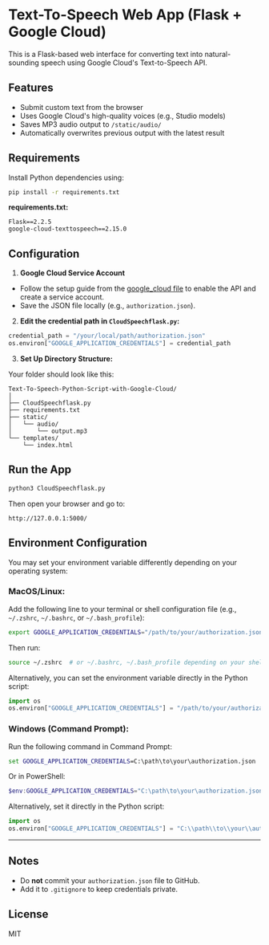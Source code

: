 # Text-To-Speech Web App (Flask + Google Cloud)

This is a Flask-based web interface for converting text into natural-sounding speech using Google Cloud's Text-to-Speech API.

## Features

- Submit custom text from the browser
- Uses Google Cloud's high-quality voices (e.g., Studio models)
- Saves MP3 audio output to `/static/audio/`
- Automatically overwrites previous output with the latest result

## Requirements

Install Python dependencies using:

```bash
pip install -r requirements.txt
```

**requirements.txt:**

```
Flask==2.2.5
google-cloud-texttospeech==2.15.0
```
## Configuration

1. **Google Cloud Service Account**

- Follow the setup guide from the [google_cloud file](../main/google_cloud/README.md) to enable the API and create a service account.
- Save the JSON file locally (e.g., `authorization.json`).

2. **Edit the credential path in `CloudSpeechflask.py`:**

```python
credential_path = "/your/local/path/authorization.json"
os.environ["GOOGLE_APPLICATION_CREDENTIALS"] = credential_path
```

3. **Set Up Directory Structure:**

Your folder should look like this:

```
Text-To-Speech-Python-Script-with-Google-Cloud/
│
├── CloudSpeechflask.py
├── requirements.txt
├── static/
│   └── audio/
│       └── output.mp3
└── templates/
    └── index.html
```

## Run the App

```bash
python3 CloudSpeechflask.py
```

Then open your browser and go to:

```
http://127.0.0.1:5000/
```
## **Environment Configuration**  
You may set your environment variable differently depending on your operating system:  

### **MacOS/Linux:**  
Add the following line to your terminal or shell configuration file (e.g., `~/.zshrc`, `~/.bashrc`, or `~/.bash_profile`):  
```bash  
export GOOGLE_APPLICATION_CREDENTIALS="/path/to/your/authorization.json"  
```  
Then run:  
```bash  
source ~/.zshrc  # or ~/.bashrc, ~/.bash_profile depending on your shell  
```  

Alternatively, you can set the environment variable directly in the Python script:  
```python  
import os  
os.environ["GOOGLE_APPLICATION_CREDENTIALS"] = "/path/to/your/authorization.json"  
```  

### **Windows (Command Prompt):**  
Run the following command in Command Prompt:  
```cmd  
set GOOGLE_APPLICATION_CREDENTIALS=C:\path\to\your\authorization.json  
```  

Or in PowerShell:  
```powershell  
$env:GOOGLE_APPLICATION_CREDENTIALS="C:\path\to\your\authorization.json"  
```  

Alternatively, set it directly in the Python script:  
```python  
import os  
os.environ["GOOGLE_APPLICATION_CREDENTIALS"] = "C:\\path\\to\\your\\authorization.json"  
```  

---

## Notes

- Do **not** commit your `authorization.json` file to GitHub.
- Add it to `.gitignore` to keep credentials private.

## License

MIT